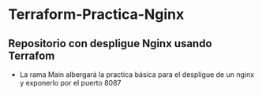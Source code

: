 # Terraform-Practica-Nginx
## Repositorio con despligue Nginx usando Terrafom

* La rama Main albergará la practica básica para el despligue de un nginx y exponerlo por el puerto 8087
